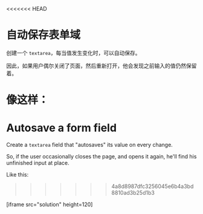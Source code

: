<<<<<<< HEAD
# 自动保存表单域

创建一个 `textarea`，每当值发生变化时，可以自动保存。

因此，如果用户偶尔关闭了页面，然后重新打开，他会发现之前输入的值仍然保留着。

像这样：
=======

# Autosave a form field

Create a `textarea` field that "autosaves" its value on every change.

So, if the user occasionally closes the page, and opens it again, he'll find his unfinished input at place.

Like this:
>>>>>>> 4a8d8987dfc3256045e6b4a3bd8810ad3b25d1b3

[iframe src="solution" height=120]

